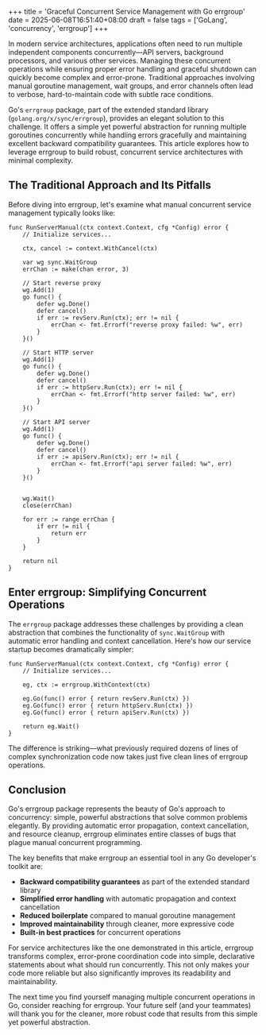 +++
title = 'Graceful Concurrent Service Management with Go errgroup'
date = 2025-06-08T16:51:40+08:00
draft = false
tags = ['GoLang', 'concurrency', 'errgroup']
+++

In modern service architectures, applications often need to run multiple independent components concurrently—API servers, background processors, and various other services. Managing these concurrent operations while ensuring proper error handling and graceful shutdown can quickly become complex and error-prone. Traditional approaches involving manual goroutine management, wait groups, and error channels often lead to verbose, hard-to-maintain code with subtle race conditions.

Go's `errgroup` package, part of the extended standard library (`golang.org/x/sync/errgroup`), provides an elegant solution to this challenge. It offers a simple yet powerful abstraction for running multiple goroutines concurrently while handling errors gracefully and maintaining excellent backward compatibility guarantees. This article explores how to leverage errgroup to build robust, concurrent service architectures with minimal complexity.

## The Traditional Approach and Its Pitfalls

Before diving into errgroup, let's examine what manual concurrent service management typically looks like:

```golang
func RunServerManual(ctx context.Context, cfg *Config) error {
    // Initialize services...

    ctx, cancel := context.WithCancel(ctx)
    
    var wg sync.WaitGroup
    errChan := make(chan error, 3)
    
    // Start reverse proxy
    wg.Add(1)
    go func() {
        defer wg.Done()
        defer cancel()
        if err := revServ.Run(ctx); err != nil {
            errChan <- fmt.Errorf("reverse proxy failed: %w", err)
        }
    }()
    
    // Start HTTP server
    wg.Add(1)
    go func() {
        defer wg.Done()
        defer cancel()
        if err := httpServ.Run(ctx); err != nil {
            errChan <- fmt.Errorf("http server failed: %w", err)
        }
    }()
    
    // Start API server
    wg.Add(1)
    go func() {
        defer wg.Done()
        defer cancel()
        if err := apiServ.Run(ctx); err != nil {
            errChan <- fmt.Errorf("api server failed: %w", err)
        }
    }()
    
  
    wg.Wait()
    close(errChan)
    
    for err := range errChan {
        if err != nil {
            return err
        }
    }
    
    return nil
}
```

## Enter errgroup: Simplifying Concurrent Operations

The `errgroup` package addresses these challenges by providing a clean abstraction that combines the functionality of `sync.WaitGroup` with automatic error handling and context cancellation. Here's how our service startup becomes dramatically simpler:

```golang
func RunServerManual(ctx context.Context, cfg *Config) error {
	// Initialize services...

	eg, ctx := errgroup.WithContext(ctx)

	eg.Go(func() error { return revServ.Run(ctx) })
	eg.Go(func() error { return httpServ.Run(ctx) })
	eg.Go(func() error { return apiServ.Run(ctx) })

	return eg.Wait()
}
```

The difference is striking—what previously required dozens of lines of complex synchronization code now takes just five clean lines of errgroup operations.

## Conclusion

Go's errgroup package represents the beauty of Go's approach to concurrency: simple, powerful abstractions that solve common problems elegantly. By providing automatic error propagation, context cancellation, and resource cleanup, errgroup eliminates entire classes of bugs that plague manual concurrent programming.

The key benefits that make errgroup an essential tool in any Go developer's toolkit are:

- **Backward compatibility guarantees** as part of the extended standard library
- **Simplified error handling** with automatic propagation and context cancellation  
- **Reduced boilerplate** compared to manual goroutine management
- **Improved maintainability** through cleaner, more expressive code
- **Built-in best practices** for concurrent operations

For service architectures like the one demonstrated in this article, errgroup transforms complex, error-prone coordination code into simple, declarative statements about what should run concurrently. This not only makes your code more reliable but also significantly improves its readability and maintainability.

The next time you find yourself managing multiple concurrent operations in Go, consider reaching for errgroup. Your future self (and your teammates) will thank you for the cleaner, more robust code that results from this simple yet powerful abstraction.
